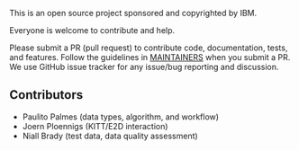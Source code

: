 
This is an open source project sponsored and copyrighted by IBM. 

Everyone is welcome to contribute and help.

Please submit a PR (pull request) to contribute code, documentation, tests, and features. 
Follow the guidelines in [MAINTAINERS](MAINTAINERS.md) when you submit a PR. 
We use GitHub issue tracker for any issue/bug reporting and discussion.

## Contributors
- Paulito Palmes (data types, algorithm, and workflow)
- Joern Ploennigs (KITT/E2D interaction)
- Niall Brady (test data, data quality assessment)

